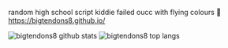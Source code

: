 random high school script kiddie
failed oucc with flying colours 💪
https://bigtendons8.github.io/

![bigtendons8 github stats](https://github-readme-stats.vercel.app/api?username=bigtendons8&show_icons=true&theme=default&layout=compact)
![bigtendons8 top langs](https://github-readme-stats.vercel.app/api/top-langs/?username=bigtendons8&theme=default&layout=compact)

<!---
bigtendons8/bigtendons8 is a ✨ special ✨ repository because its `README.md` (this file) appears on your GitHub profile.
You can click the Preview link to take a look at your changes.
--->
